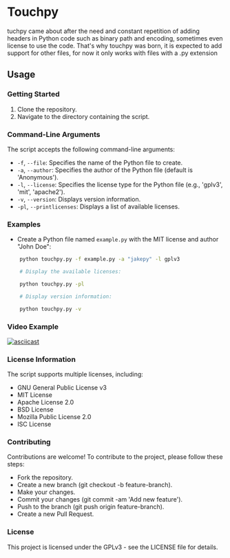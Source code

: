 # Touchpy
tuchpy came about after the need and constant repetition of adding headers in Python code such as binary path and encoding, sometimes even license to use the code. 
That's why touchpy was born, it is expected to add support for other files, for now it only works with files with a .py extension


## Usage

### Getting Started

1. Clone the repository.
2. Navigate to the directory containing the script.

### Command-Line Arguments

The script accepts the following command-line arguments:

- `-f`, `--file`: Specifies the name of the Python file to create.
- `-a`, `--author`: Specifies the author of the Python file (default is 'Anonymous').
- `-l`, `--license`: Specifies the license type for the Python file (e.g., 'gplv3', 'mit', 'apache2').
- `-v`, `--version`: Displays version information.
- `-pl`, `--printlicenses`: Displays a list of available licenses.

### Examples

- Create a Python file named `example.py` with the MIT license and author "John Doe":
```bash
    python touchpy.py -f example.py -a "jakepy" -l gplv3

    # Display the available licenses:

    python touchpy.py -pl

    # Display version information:

    python touchpy.py -v

```                

### Video Example 
[![asciicast](https://asciinema.org/a/628537.svg)](https://asciinema.org/a/628537)

### License Information

The script supports multiple licenses, including:

- GNU General Public License v3
- MIT License
- Apache License 2.0
- BSD License
- Mozilla Public License 2.0
- ISC License


### Contributing

Contributions are welcome! To contribute to the project, please follow these steps:

- Fork the repository.
- Create a new branch (git checkout -b feature-branch).
- Make your changes.
- Commit your changes (git commit -am 'Add new feature').
- Push to the branch (git push origin feature-branch).
- Create a new Pull Request.


### License
This project is licensed under the GPLv3  - see the LICENSE file for details.
